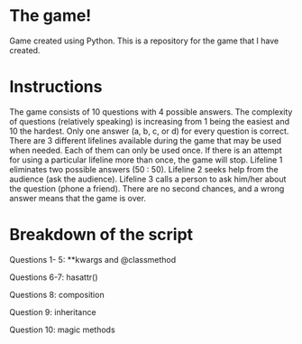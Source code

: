 # The game!
Game created using Python.
This is a repository for the game that I have created.


# Instructions


The game consists of 10 questions with 4 possible answers. The complexity of questions (relatively speaking) is increasing from 1 being the easiest and 10 the hardest. Only one answer (a, b, c, or d) for every question is correct. There are 3 different lifelines available during the game that may be used when needed. Each of them can only be used once. If there is an attempt for using a particular lifeline more than once, the game will stop. Lifeline 1 eliminates two possible answers (50 : 50). Lifeline 2 seeks help from the audience (ask the audience). Lifeline 3 calls a person to ask him/her about the question (phone a friend). There are no second chances, and a wrong answer means that the game is over. 


# Breakdown of the script


Questions 1- 5: **kwargs and @classmethod

Questions 6-7: hasattr()

Questions 8: composition

Question 9: inheritance

Question 10: magic methods

